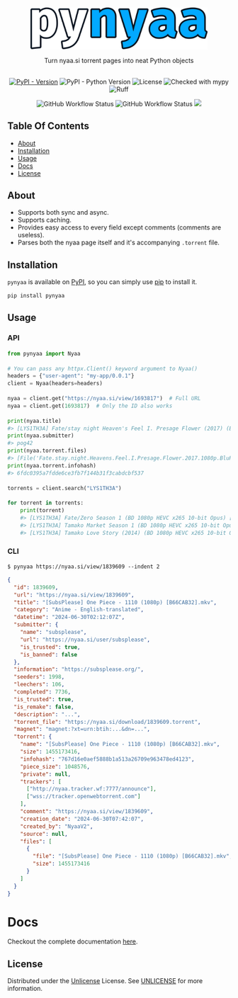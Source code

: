 <br/>
<p align="center">
  <a href="https://github.com/Ravencentric/pynyaa">
    <img src="https://raw.githubusercontent.com/Ravencentric/pynyaa/main/docs/assets/logo.png" alt="Logo" width="400">
  </a>
  <p align="center">
    Turn nyaa.si torrent pages into neat Python objects
    <br/>
    <br/>
  </p>
</p>

<div align="center">

<a href="https://pypi.org/project/pynyaa/"><img src="https://img.shields.io/pypi/v/pynyaa" alt="PyPI - Version" ></a>
<img src="https://img.shields.io/pypi/pyversions/pynyaa" alt="PyPI - Python Version">
<img src="https://img.shields.io/github/license/Ravencentric/pynyaa" alt="License">
<img src="https://www.mypy-lang.org/static/mypy_badge.svg" alt="Checked with mypy">
<img src="https://img.shields.io/endpoint?url=https://raw.githubusercontent.com/astral-sh/ruff/main/assets/badge/v2.json" alt="Ruff">

<img src="https://img.shields.io/github/actions/workflow/status/Ravencentric/pynyaa/release.yml?" alt="GitHub Workflow Status">
<img src="https://img.shields.io/github/actions/workflow/status/Ravencentric/pynyaa/test.yml?label=tests" alt="GitHub Workflow Status">
<a href="https://codecov.io/gh/Ravencentric/pynyaa"><img src="https://codecov.io/gh/Ravencentric/pynyaa/graph/badge.svg?token=9LZ2I4LDYT"/></a>

</div>

## Table Of Contents

* [About](#about)
* [Installation](#installation)
* [Usage](#usage)
* [Docs](#docs)
* [License](#license)

## About

- Supports both sync and async.
- Supports caching.
- Provides easy access to every field except comments (comments are useless).
- Parses both the nyaa page itself and it's accompanying `.torrent` file.

## Installation

`pynyaa` is available on [PyPI](https://pypi.org/project/pynyaa/), so you can simply use [pip](https://github.com/pypa/pip) to install it.

```sh
pip install pynyaa
```

## Usage
### API
```py
from pynyaa import Nyaa

# You can pass any httpx.Client() keyword argument to Nyaa()
headers = {"user-agent": "my-app/0.0.1"}
client = Nyaa(headers=headers)

nyaa = client.get("https://nyaa.si/view/1693817")  # Full URL
nyaa = client.get(1693817)  # Only the ID also works

print(nyaa.title)
#> [LYS1TH3A] Fate/stay night Heaven's Feel I. Presage Flower (2017) (BD 1080p HEVC x265 10-bit Opus) [Dual-Audio]
print(nyaa.submitter)
#> pog42
print(nyaa.torrent.files)
#> [File('Fate.stay.night.Heavens.Feel.I.Presage.Flower.2017.1080p.BluRay.Opus5.1.H.265-LYS1TH3A.mkv', size=12263052206)]
print(nyaa.torrent.infohash)
#> 6fdc0395a7fdde6ce3fb7f144b31f3cabdcbf537

torrents = client.search("LYS1TH3A")

for torrent in torrents:
    print(torrent)
    #> [LYS1TH3A] Fate/Zero Season 1 (BD 1080p HEVC x265 10-bit Opus) [Dual-Audio]
    #> [LYS1TH3A] Tamako Market Season 1 (BD 1080p HEVC x265 10-bit Opus) [Dual-Audio]
    #> [LYS1TH3A] Tamako Love Story (2014) (BD 1080p HEVC x265 10-bit Opus) [Dual-Audio]
```

### CLI
```shell
$ pynyaa https://nyaa.si/view/1839609 --indent 2
```
```json
{
  "id": 1839609,
  "url": "https://nyaa.si/view/1839609",
  "title": "[SubsPlease] One Piece - 1110 (1080p) [B66CAB32].mkv",
  "category": "Anime - English-translated",
  "datetime": "2024-06-30T02:12:07Z",
  "submitter": {
    "name": "subsplease",
    "url": "https://nyaa.si/user/subsplease",
    "is_trusted": true,
    "is_banned": false
  },
  "information": "https://subsplease.org/",
  "seeders": 1998,
  "leechers": 106,
  "completed": 7736,
  "is_trusted": true,
  "is_remake": false,
  "description": "...",
  "torrent_file": "https://nyaa.si/download/1839609.torrent",
  "magnet": "magnet:?xt=urn:btih:...&dn=...",
  "torrent": {
    "name": "[SubsPlease] One Piece - 1110 (1080p) [B66CAB32].mkv",
    "size": 1455173416,
    "infohash": "767d16e0aef5888b1a513a26709e963478ed4123",
    "piece_size": 1048576,
    "private": null,
    "trackers": [
      ["http://nyaa.tracker.wf:7777/announce"],
      ["wss://tracker.openwebtorrent.com"]
    ],
    "comment": "https://nyaa.si/view/1839609",
    "creation_date": "2024-06-30T07:42:07",
    "created_by": "NyaaV2",
    "source": null,
    "files": [
      {
        "file": "[SubsPlease] One Piece - 1110 (1080p) [B66CAB32].mkv",
        "size": 1455173416
      }
    ]
  }
}
```

# Docs

Checkout the complete documentation [here](https://pynyaa.ravencentric.cc/).

## License

Distributed under the [Unlicense](https://choosealicense.com/licenses/unlicense/) License. See [UNLICENSE](https://github.com/Ravencentric/pynyaa/blob/main/UNLICENSE) for more information.
